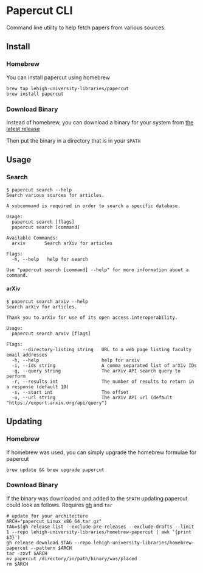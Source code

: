 # Papercut CLI

Command line utility to help fetch papers from various sources.

## Install

### Homebrew

You can install papercut using homebrew

```
brew tap lehigh-university-libraries/papercut
brew install papercut
```

### Download Binary

Instead of homebrew, you can download a binary for your system from [the latest release](https://github.com/lehigh-university-libraries/homebrew-papercut/releases/latest)

Then put the binary in a directory that is in your `$PATH`

## Usage

### Search
```
$ papercut search --help
Search various sources for articles.

A subcommand is required in order to search a specific database.

Usage:
  papercut search [flags]
  papercut search [command]

Available Commands:
  arxiv       Search arXiv for articles

Flags:
  -h, --help   help for search

Use "papercut search [command] --help" for more information about a command.
```

#### arXiv

```
$ papercut search arxiv --help
Search arXiv for articles.

Thank you to arXiv for use of its open access interoperability.

Usage:
  papercut search arxiv [flags]

Flags:
      --directory-listing string   URL to a web page listing faculty email addresses
  -h, --help                       help for arxiv
  -i, --ids string                 A comma separated list of arXiv IDs
  -q, --query string               The arXiv API search query to perform
  -r, --results int                The number of results to return in a response (default 10)
  -s, --start int                  The offset
  -u, --url string                 The arXiv API url (default "https://export.arxiv.org/api/query")
```

## Updating

### Homebrew

If homebrew was used, you can simply upgrade the homebrew formulae for papercut

```
brew update && brew upgrade papercut
```

### Download Binary

If the binary was downloaded and added to the `$PATH` updating papercut could look as follows. Requires [gh](https://cli.github.com/manual/installation) and `tar`

```
# update for your architecture
ARCH="papercut_Linux_x86_64.tar.gz"
TAG=$(gh release list --exclude-pre-releases --exclude-drafts --limit 1 --repo lehigh-university-libraries/homebrew-papercut | awk '{print $3}')
gh release download $TAG --repo lehigh-university-libraries/homebrew-papercut --pattern $ARCH
tar -zxvf $ARCH
mv papercut /directory/in/path/binary/was/placed
rm $ARCH
```
